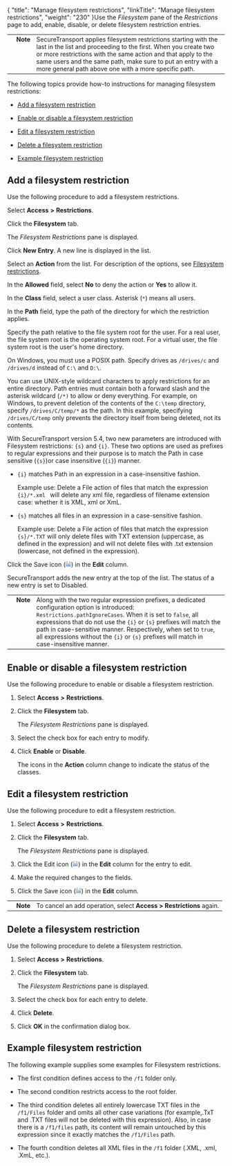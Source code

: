 {
    "title": "Manage filesystem restrictions",
    "linkTitle": "Manage filesystem restrictions",
    "weight": "230"
}Use the *Filesystem* pane of the *Restrictions* page to add, enable, disable, or delete filesystem restriction entries.



<table cellpadding="0" cellspacing="0">
   <col/>
   <col/>
   <col/>
      <tr>
         <td valign="top">         </td>
         <td valign="top"><span><b>Note</b></span>
         </td>
         <td data-mc-autonum="&lt;b&gt;Note&lt;/b&gt;" valign="top"><span>SecureTransport</span> applies filesystem restrictions starting with the last in the list and proceeding to the first. When you create two or more restrictions with the same action and that apply to the same users and the same path, make sure to put an entry with a more general path above one with a more specific path.         </td>
      </tr>
</table>



The following topics provide how-to instructions for managing filesystem restrictions:



-   [Add a filesystem restriction](#add)

-   [Enable or disable a filesystem restriction](#enable)

-   [Edit a filesystem restriction](#edit)

-   [Delete a filesystem restriction](#delete)

-   [Example filesystem restriction](#example)



## <span id="Add"></span>Add a filesystem restriction



Use the following procedure to add a filesystem restrictions.



Select **Access** **&gt;** **Restrictions**.



Click the **Filesystem** tab.  

The *Filesystem Restrictions* pane is displayed.



Click **New Entry**. A new line is displayed in the list.



Select an **Action** from the list. For description of the options, see [Filesystem restrictions](..//securetransport/administrator_guide/c_st_accesscontrol/c_st_filesystemrestrictions).



In the **Allowed** field, select **No** to deny the action or **Yes** to allow it.



In the **Class** field, select a user class. Asterisk (`*`) means all users.



In the **Path** field, type the path of the directory for which the restriction applies.  

Specify the path relative to the file system root for the user. For a real user, the file system root is the operating system root. For a virtual user, the file system root is the user's home directory.  

On Windows, you must use a POSIX path. Specify drives as `/drives/c` and `/drives/d` instead of `C:\` and `D:\`.  

You can use UNIX-style wildcard characters to apply restrictions for an entire directory. Path entries must contain both a forward slash and the asterisk wildcard (`/*)` to allow or deny everything. For example, on Windows, to prevent deletion of the contents of the `C:\temp` directory, specify `/drives/C/temp/*` as the path. In this example, specifying `/drives/C/temp` only prevents the directory itself from being deleted, not its contents.  

With SecureTransport version 5.4, two new parameters are introduced with Filesystem restrictions: `{s}` and `{i}`. These two options are used as prefixes to regular expressions and their purpose is to match the Path in case sensitive (`{s}`)or case insensitive (`{i}`) manner.



-   `{i}` matches Path in an expression in a case-insensitive fashion.  

    Example use: Delete a File action of files that match the expression `{i}/*.xml ` will delete any xml file, regardless of filename extension case: whether it is XML, xml or XmL.  

-   `{s}` matches all files in an expression in a case-sensitive fashion.  

    Example use: Delete a File action of files that match the expression `{s}/*.TXT` will only delete files with TXT extension (uppercase, as defined in the expression) and will not delete files with .txt extension (lowercase, not defined in the expression).



Click the Save icon (![Save](SaveIcon_13x13.png)) in the **Edit** column.  

SecureTransport adds the new entry at the top of the list. The status of a new entry is set to Disabled.



<table cellpadding="0" cellspacing="0">
   <col/>
   <col/>
   <col/>
      <tr>
         <td valign="top">         </td>
         <td valign="top"><span><b>Note</b></span>
         </td>
         <td data-mc-autonum="&lt;b&gt;Note&lt;/b&gt;" valign="top">Along with the two regular expression prefixes, a dedicated configuration option is introduced: <code>Restrictions.pathIgnoreCases</code>. When it is set to <code>false</code>, all expressions that do not use the <code>{i}</code> or <code>{s}</code> prefixes will match the path in case-sensitive manner. Respectively, when set to <code>true</code>, all expressions without  the <code>{i}</code> or <code>{s}</code> prefixes will match in case-insensitive manner.<br/>         </td>
      </tr>
</table>



## <span id="Enable"></span>Enable or disable a filesystem restriction



Use the following procedure to enable or disable a filesystem restriction.



1.  Select **Access** **&gt;** **Restrictions**.

2.  Click the **Filesystem** tab.  

    The *Filesystem Restrictions* pane is displayed.

3.  Select the check box for each entry to modify.

4.  Click **Enable** or **Disable**.  

    The icons in the **Action** column change to indicate the status of the classes.



## <span id="Edit"></span>Edit a filesystem restriction



Use the following procedure to edit a filesystem restriction.



1.  Select **Access** **&gt;** **Restrictions**.

2.  Click the **Filesystem** tab.  

    The *Filesystem Restrictions* pane is displayed.

3.  Click the Edit icon (![Edit](SaveIcon_13x13.png)) in the **Edit** column for the entry to edit.

4.  Make the required changes to the fields.

5.  Click the Save icon (![Save](SaveIcon_13x13.png)) in the **Edit** column.



<table cellpadding="0" cellspacing="0">
   <col/>
   <col/>
   <col/>
      <tr>
         <td valign="top">         </td>
         <td valign="top"><span><b>Note</b></span>
         </td>
         <td data-mc-autonum="&lt;b&gt;Note&lt;/b&gt;" valign="top">To cancel an add operation, select <strong>Access &gt; Restrictions</strong> again.         </td>
      </tr>
</table>



## <span id="Delete"></span>Delete a filesystem restriction



Use the following procedure to delete a filesystem restriction.



1.  Select **Access** **&gt;** **Restrictions**.

2.  Click the **Filesystem** tab.  

    The *Filesystem Restrictions* pane is displayed.

3.  Select the check box for each entry to delete.

4.  Click **Delete**.

5.  Click **OK** in the confirmation dialog box.



## <span id="Example"></span>Example filesystem restriction



The following example supplies some examples for Filesystem restrictions.



-   The first condition defines access to the `/f1` folder only.

-   The second condition restricts access to the root folder.

-   The third condition deletes all entirely lowercase TXT files in the `/f1/Files` folder and omits all other case variations (for example,.TxT and .TXT files will not be deleted with this expression). Also, in case there is a `/f1/files` path, its content will remain untouched by this expression since it exactly matches the `/f1/Files` path.

-   The fourth condition deletes all XML files in the `/f1` folder (.XML, .xml, .XmL, etc.).



  

